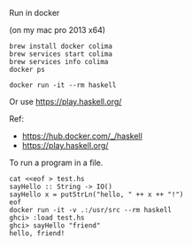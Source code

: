Run in docker

(on my mac pro 2013 x64)
```
brew install docker colima
brew services start colima
brew services info colima
docker ps

docker run -it --rm haskell
```

Or use https://play.haskell.org/

Ref:
* https://hub.docker.com/_/haskell
* https://play.haskell.org/

To run a program in a file.

```
cat <<eof > test.hs
sayHello :: String -> IO()
sayHello x = putStrLn("hello, " ++ x ++ "!")
eof
docker run -it -v .:/usr/src --rm haskell
ghci> :load test.hs
ghci> sayHello "friend"
hello, friend!
```
